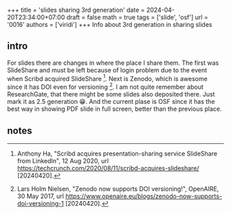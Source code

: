+++
title = 'slides sharing 3rd generation'
date = 2024-04-20T23:34:00+07:00
draft = false
math = true
tags = ['slide', 'osf']
url = '0016'
authors = ['viridi']
+++
Info about 3rd generation in sharing slides <!--more-->


## intro
For slides there are changes in where the place I share them. The first was SlideShare and must be left because of login problem due to the event when Scribd acquired SlideShare [^ha_2020]. Next is Zenodo, which is awesome since it has DOI even for versioning [^nielsen_2017]. I am not quite remember about ResearchGate, that there might be some slides also deposited there. Just mark it as 2.5 generation :grin:. And the current plase is OSF since it has the best way in showing PDF slide in full screen, better than the previous place.


## notes
[^ha_2020]: Anthony Ha, "Scribd acquires presentation-sharing service SlideShare from LinkedIn", 12 Aug 2020, url https://techcrunch.com/2020/08/11/scribd-acquires-slideshare/ [20240420].
[^nielsen_2017]: Lars Holm Nielsen, "Zenodo now supports DOI versioning!", OpenAIRE, 30 May 2017, url https://www.openaire.eu/blogs/zenodo-now-supports-doi-versioning-1 [20240420].
